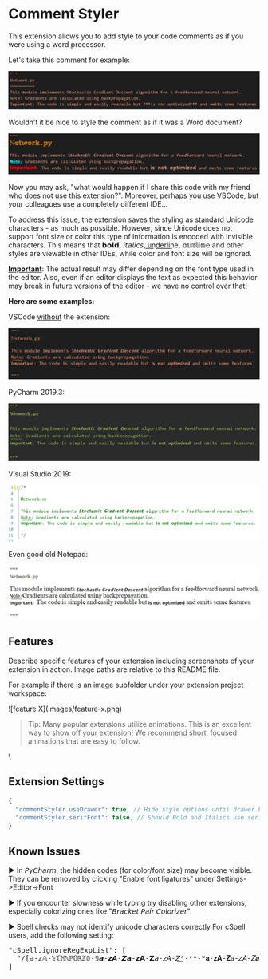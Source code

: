 # Comment Styler


This extension allows you to add style to your code comments as if you were using a word processor. 

Let's take this comment for example:

![Regular comment](resource/readme/regular_comment70.png)

Wouldn't it be nice to style the comment as if it was a Word document?

![Styled comment](resource/readme/styled_comment70.png)


Now you may ask, "what would happen if I share this code with my friend who does not use this extension?".
Moreover, perhaps you use VSCode, but your colleagues use a completely different IDE...

To address this issue, the extension saves the styling as standard Unicode characters - as much as possible. 
However, since Unicode does not support font size or color this type of information is encoded with invisible characters. 
This means that 𝗯𝗼𝗹𝗱, 𝘪𝘵𝘢𝘭𝘪𝘤𝘴, u͟n͟d͟e͟r͟l͟i͟n͟e, 𝕠𝕦𝕥𝕝𝕚𝕟𝕖 and other styles are viewable in other IDEs, while color and font size will be ignored.

<u>**Important**</u>: The actual result may differ depending on the font type used in the editor. 
Also, even if an editor displays the text as expected this behavior may break in future versions of the editor - we have no control over that!


**Here are some examples:**

VSCode <u>without</u> the extension:

![regular](resource/readme/vsc_no_extension70.png)

PyCharm 2019.3:

![regular](resource/readme/pycharm70.png)

Visual Studio 2019:

![regular](resource/readme/vs70.png)

Even good old Notepad:

![regular](resource/readme/notepad70.png)



## Features

Describe specific features of your extension including screenshots of your extension in action. Image paths are relative to this README file.

For example if there is an image subfolder under your extension project workspace:

\!\[feature X\]\(images/feature-x.png\)

> Tip: Many popular extensions utilize animations. This is an excellent way to show off your extension! We recommend short, focused animations that are easy to follow.

\
## Extension Settings

```js
{
  "commentStyler.useDrawer": true, // Hide style options until drawer button is clicked
  "commentStyler.serifFont": false, // Should Bold and Italics use serif font (letters with small extra stroke)
}
```
## Known Issues

► In 𝘗𝘺𝘊𝘩𝘢𝘳𝘮, the hidden codes (for color/font size) may become visible. 
They can be removed by clicking "Enable font ligatures" under Settings->Editor->Font

► If you encounter slowness while typing try disabling other extensions, especially colorizing ones like "𝘉𝘳𝘢𝘤𝘬𝘦𝘵 𝘗𝘢𝘪𝘳 𝘊𝘰𝘭𝘰𝘳𝘪𝘻𝘦𝘳".

► Spell checks may not identify unicode characters correctly
For cSpell users, add the following setting:
<pre>
"cSpell.ignoreRegExpList": [
  "/[𝕒-𝕫𝔸-𝕐ℂℍℕℙℚℝℤ𝟘-𝟡𝙖-𝙯𝘼-𝙕𝗮-𝘇𝗔-𝗭𝘢-𝘻𝘈-𝘡͟ᵃ-ᶻᴬ-ᵂ𝐚-𝐳𝐀-𝐙𝑎-𝑧𝐴-𝑍𝒂-𝒛𝑨-𝒁̶]+/ug"
]
</pre>

